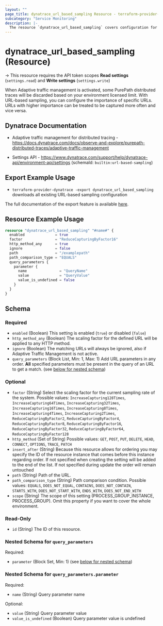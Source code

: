 ```yaml
---
layout: ""
page_title: dynatrace_url_based_sampling Resource - terraform-provider-dynatrace"
subcategory: "Service Monitoring"
description: |-
  The resource `dynatrace_url_based_sampling` covers configuration for URL-based sampling
---
```


# dynatrace_url_based_sampling (Resource)

-> This resource requires the API token scopes **Read settings** (`settings.read`) and **Write settings** (`settings.write`)

When Adaptive traffic management is activated, some PurePath distributed traces will be discarded based on your environment licensed limit. With URL-based sampling, you can configure the importance of specific URLs. URLs with higher importance can be treated to be captured more often and vice versa.

## Dynatrace Documentation

- Adaptive traffic management for distributed tracing - https://docs.dynatrace.com/docs/observe-and-explore/purepath-distributed-traces/adaptive-traffic-management

- Settings API - https://www.dynatrace.com/support/help/dynatrace-api/environment-api/settings (schemaId: `builtin:url-based-sampling`)

## Export Example Usage

- `terraform-provider-dynatrace -export dynatrace_url_based_sampling` downloads all existing URL-based sampling configuration

The full documentation of the export feature is available [here](https://registry.terraform.io/providers/dynatrace-oss/dynatrace/latest/docs/guides/export-v2).

## Resource Example Usage

```terraform
resource "dynatrace_url_based_sampling" "#name#" {
  enabled              = true
  factor               = "ReduceCapturingByFactor16"
  http_method_any      = true
  ignore               = false
  path                 = "/examplepath"
  path_comparison_type = "EQUALS"
  query_parameters {
    parameter {
      name               = "QueryName"
      value              = "QueryValue"
      value_is_undefined = false
    }
  }
}
```

<!-- schema generated by tfplugindocs -->
## Schema

### Required

- `enabled` (Boolean) This setting is enabled (`true`) or disabled (`false`)
- `http_method_any` (Boolean) The scaling factor for the defined URL will be applied to any HTTP method.
- `ignore` (Boolean) The matching URLs will always be ignored, also if Adaptive Traffic Management is not active.
- `query_parameters` (Block List, Min: 1, Max: 1) Add URL parameters in any order. **All** specified parameters must be present in the query of an URL to get a match. (see [below for nested schema](#nestedblock--query_parameters))

### Optional

- `factor` (String) Select the scaling factor for the current sampling rate of the system. Possible values: `IncreaseCapturing128Times`, `IncreaseCapturing64Times`, `IncreaseCapturing32Times`, `IncreaseCapturing16Times`, `IncreaseCapturing8Times`, `IncreaseCapturing4Times`, `IncreaseCapturing2Times`, `ReduceCapturingByFactor2`, `ReduceCapturingByFactor4`, `ReduceCapturingByFactor8`, `ReduceCapturingByFactor16`, `ReduceCapturingByFactor32`, `ReduceCapturingByFactor64`, `ReduceCapturingByFactor128`
- `http_method` (Set of String) Possible values: `GET`, `POST`, `PUT`, `DELETE`, `HEAD`, `CONNECT`, `OPTIONS`, `TRACE`, `PATCH`
- `insert_after` (String) Because this resource allows for ordering you may specify the ID of the resource instance that comes before this instance regarding order. If not specified when creating the setting will be added to the end of the list. If not specified during update the order will remain untouched
- `path` (String) Path of the URL.
- `path_comparison_type` (String) Path comparison condition. Possible values: `EQUALS`, `DOES_NOT_EQUAL`, `CONTAINS`, `DOES_NOT_CONTAIN`, `STARTS_WITH`, `DOES_NOT_START_WITH`, `ENDS_WITH`, `DOES_NOT_END_WITH`
- `scope` (String) The scope of this setting (PROCESS_GROUP_INSTANCE, PROCESS_GROUP). Omit this property if you want to cover the whole environment.

### Read-Only

- `id` (String) The ID of this resource.

<a id="nestedblock--query_parameters"></a>
### Nested Schema for `query_parameters`

Required:

- `parameter` (Block Set, Min: 1) (see [below for nested schema](#nestedblock--query_parameters--parameter))

<a id="nestedblock--query_parameters--parameter"></a>
### Nested Schema for `query_parameters.parameter`

Required:

- `name` (String) Query parameter name

Optional:

- `value` (String) Query parameter value
- `value_is_undefined` (Boolean) Query parameter value is undefined
 
